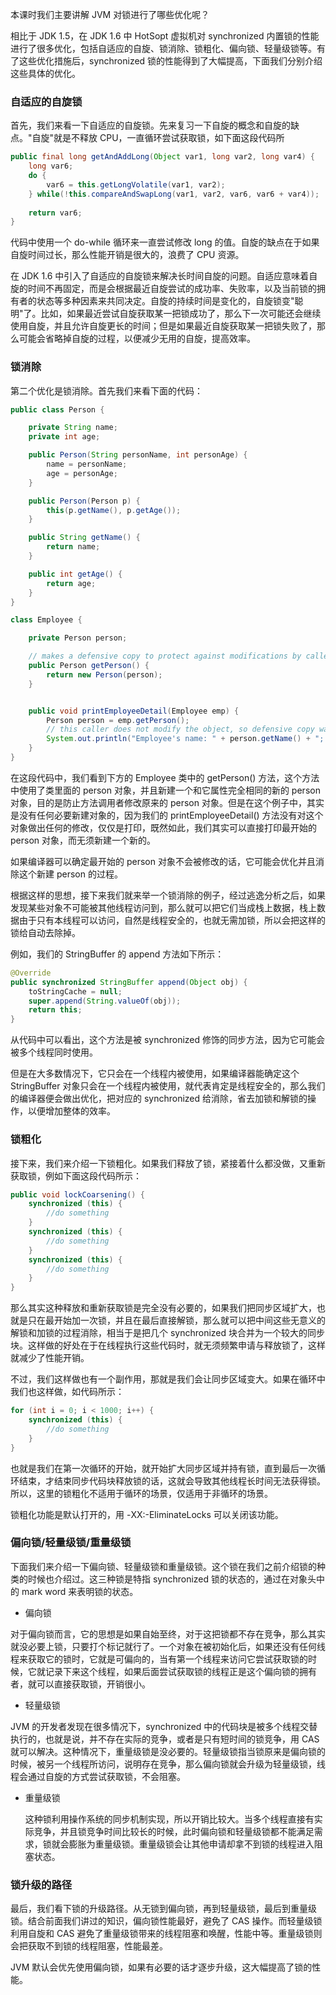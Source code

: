 本课时我们主要讲解 JVM 对锁进行了哪些优化呢？

相比于 JDK 1.5，在 JDK 1.6 中 HotSopt 虚拟机对 synchronized 内置锁的性能进行了很多优化，包括自适应的自旋、锁消除、锁粗化、偏向锁、轻量级锁等。有了这些优化措施后，synchronized 锁的性能得到了大幅提高，下面我们分别介绍这些具体的优化。

### 自适应的自旋锁

首先，我们来看一下自适应的自旋锁。先来复习一下自旋的概念和自旋的缺点。"自旋"就是不释放 CPU，一直循环尝试获取锁，如下面这段代码所

```java
public final long getAndAddLong(Object var1, long var2, long var4) {
    long var6;
    do {
        var6 = this.getLongVolatile(var1, var2);
    } while(!this.compareAndSwapLong(var1, var2, var6, var6 + var4));
 
    return var6;
}
```

代码中使用一个 do-while 循环来一直尝试修改 long 的值。自旋的缺点在于如果自旋时间过长，那么性能开销是很大的，浪费了 CPU 资源。

在 JDK 1.6 中引入了自适应的自旋锁来解决长时间自旋的问题。自适应意味着自旋的时间不再固定，而是会根据最近自旋尝试的成功率、失败率，以及当前锁的拥有者的状态等多种因素来共同决定。自旋的持续时间是变化的，自旋锁变"聪明"了。比如，如果最近尝试自旋获取某一把锁成功了，那么下一次可能还会继续使用自旋，并且允许自旋更长的时间；但是如果最近自旋获取某一把锁失败了，那么可能会省略掉自旋的过程，以便减少无用的自旋，提高效率。

### 锁消除

第二个优化是锁消除。首先我们来看下面的代码：

```java
public class Person {

    private String name;
    private int age;

    public Person(String personName, int personAge) {
        name = personName;
        age = personAge;
    }

    public Person(Person p) {
        this(p.getName(), p.getAge());
    }

    public String getName() {
        return name;
    }

    public int getAge() {
        return age;
    }
}

class Employee {

    private Person person;

    // makes a defensive copy to protect against modifications by caller
    public Person getPerson() {
        return new Person(person);
    }


    public void printEmployeeDetail(Employee emp) {
        Person person = emp.getPerson();
        // this caller does not modify the object, so defensive copy was unnecessary
        System.out.println("Employee's name: " + person.getName() + "; age: " + person.getAge());
    }
}
```

在这段代码中，我们看到下方的 Employee 类中的 getPerson() 方法，这个方法中使用了类里面的 person 对象，并且新建一个和它属性完全相同的新的 person 对象，目的是防止方法调用者修改原来的 person 对象。但是在这个例子中，其实是没有任何必要新建对象的，因为我们的 printEmployeeDetail() 方法没有对这个对象做出任何的修改，仅仅是打印，既然如此，我们其实可以直接打印最开始的 person 对象，而无须新建一个新的。

如果编译器可以确定最开始的 person 对象不会被修改的话，它可能会优化并且消除这个新建 person 的过程。

根据这样的思想，接下来我们就来举一个锁消除的例子，经过逃逸分析之后，如果发现某些对象不可能被其他线程访问到，那么就可以把它们当成栈上数据，栈上数据由于只有本线程可以访问，自然是线程安全的，也就无需加锁，所以会把这样的锁给自动去除掉。

例如，我们的 StringBuffer 的 append 方法如下所示：

```java
@Override
public synchronized StringBuffer append(Object obj) {
    toStringCache = null;
    super.append(String.valueOf(obj));
    return this;
}
```

从代码中可以看出，这个方法是被 synchronized 修饰的同步方法，因为它可能会被多个线程同时使用。

但是在大多数情况下，它只会在一个线程内被使用，如果编译器能确定这个 StringBuffer 对象只会在一个线程内被使用，就代表肯定是线程安全的，那么我们的编译器便会做出优化，把对应的 synchronized 给消除，省去加锁和解锁的操作，以便增加整体的效率。

### 锁粗化

接下来，我们来介绍一下锁粗化。如果我们释放了锁，紧接着什么都没做，又重新获取锁，例如下面这段代码所示：

```java
public void lockCoarsening() {
    synchronized (this) {
        //do something
    }
    synchronized (this) {
        //do something
    }
    synchronized (this) {
        //do something
    }
}
```

那么其实这种释放和重新获取锁是完全没有必要的，如果我们把同步区域扩大，也就是只在最开始加一次锁，并且在最后直接解锁，那么就可以把中间这些无意义的解锁和加锁的过程消除，相当于是把几个 synchronized 块合并为一个较大的同步块。这样做的好处在于在线程执行这些代码时，就无须频繁申请与释放锁了，这样就减少了性能开销。

不过，我们这样做也有一个副作用，那就是我们会让同步区域变大。如果在循环中我们也这样做，如代码所示：

```java
for (int i = 0; i < 1000; i++) {
    synchronized (this) {
        //do something
    }
}
```

也就是我们在第一次循环的开始，就开始扩大同步区域并持有锁，直到最后一次循环结束，才结束同步代码块释放锁的话，这就会导致其他线程长时间无法获得锁。所以，这里的锁粗化不适用于循环的场景，仅适用于非循环的场景。

锁粗化功能是默认打开的，用 -XX:-EliminateLocks 可以关闭该功能。

### 偏向锁/轻量级锁/重量级锁

下面我们来介绍一下偏向锁、轻量级锁和重量级锁。这个锁在我们之前介绍锁的种类的时候也介绍过。这三种锁是特指 synchronized 锁的状态的，通过在对象头中的 mark word 来表明锁的状态。

* 偏向锁

对于偏向锁而言，它的思想是如果自始至终，对于这把锁都不存在竞争，那么其实就没必要上锁，只要打个标记就行了。一个对象在被初始化后，如果还没有任何线程来获取它的锁时，它就是可偏向的，当有第一个线程来访问它尝试获取锁的时候，它就记录下来这个线程，如果后面尝试获取锁的线程正是这个偏向锁的拥有者，就可以直接获取锁，开销很小。

* 轻量级锁

JVM 的开发者发现在很多情况下，synchronized 中的代码块是被多个线程交替执行的，也就是说，并不存在实际的竞争，或者是只有短时间的锁竞争，用 CAS 就可以解决。这种情况下，重量级锁是没必要的。轻量级锁指当锁原来是偏向锁的时候，被另一个线程所访问，说明存在竞争，那么偏向锁就会升级为轻量级锁，线程会通过自旋的方式尝试获取锁，不会阻塞。

* 重量级锁  

  这种锁利用操作系统的同步机制实现，所以开销比较大。当多个线程直接有实际竞争，并且锁竞争时间比较长的时候，此时偏向锁和轻量级锁都不能满足需求，锁就会膨胀为重量级锁。重量级锁会让其他申请却拿不到锁的线程进入阻塞状态。

### 锁升级的路径

最后，我们看下锁的升级路径。从无锁到偏向锁，再到轻量级锁，最后到重量级锁。结合前面我们讲过的知识，偏向锁性能最好，避免了 CAS 操作。而轻量级锁利用自旋和 CAS 避免了重量级锁带来的线程阻塞和唤醒，性能中等。重量级锁则会把获取不到锁的线程阻塞，性能最差。

JVM 默认会优先使用偏向锁，如果有必要的话才逐步升级，这大幅提高了锁的性能。
